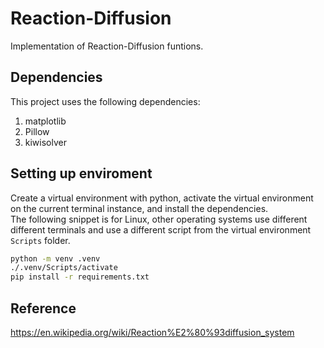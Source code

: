 # Reaction-Diffusion
Implementation of Reaction-Diffusion funtions.

## Dependencies
This project uses the following dependencies:
1. matplotlib
2. Pillow
3. kiwisolver

## Setting up enviroment
Create a virtual environment with python, activate the virtual environment on the current terminal instance, and install the dependencies.  
The following snippet is for Linux, other operating systems use different different terminals and use a different script from the virtual environment `Scripts` folder.
```bash
python -m venv .venv
./.venv/Scripts/activate
pip install -r requirements.txt
```

## Reference
https://en.wikipedia.org/wiki/Reaction%E2%80%93diffusion_system